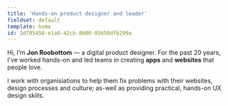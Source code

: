 ```yaml
---
title: 'Hands-on product designer and leader'
fieldset: default
template: home
id: 1d785450-e1a0-42cb-8b80-95658dfb299a
---
```

Hi, I’m **Jon Roobottom** — a digital product designer. For the past 20 years, I've worked hands-on and led teams in creating **apps** and **websites** that people love. 

I work with organisiations to help them fix problems with their websites, design processes and culture; as-well as providing practical, hands-on UX design skills.